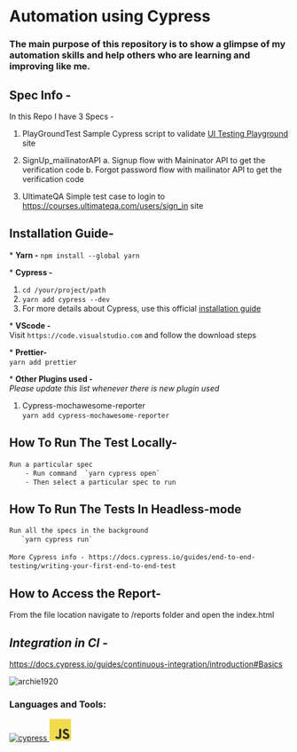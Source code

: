 # Automation using Cypress 

<h3> The main purpose of this repository is to show a glimpse of my automation skills and help others who are learning and improving like me.</h3>

**Spec Info -**
---

In this Repo I have 3 Specs -

1. PlayGroundTest 
Sample Cypress script to validate <a href="http://uitestingplayground.com">UI Testing Playground</a> site 

2. SignUp_mailinatorAPI 
    a. Signup flow with Maininator API to get the verification code 
    b. Forgot password flow with mailinator API to get the verification code

3. UltimateQA
Simple test case to login to https://courses.ultimateqa.com/users/sign_in site

</p>


**Installation Guide-**
---

\* **Yarn -** 
    `npm install --global yarn`

\* **Cypress -**    
   1. `cd /your/project/path`   
   2. `yarn add cypress --dev`     
   3. For more details about Cypress, use this official [installation guide](https://docs.cypress.io/guides/getting-started/installing-cypress)

\* **VScode -**     
        Visit `https://code.visualstudio.com` and follow the download steps 

\* **Prettier-**    
        `yarn add prettier` 

\* **Other Plugins used -**     
    _Please update this list whenever there is new plugin used_
    
   1. Cypress-mochawesome-reporter   
      `yarn add cypress-mochawesome-reporter` 
  

**How To Run The Test Locally-**    
---
    Run a particular spec
        - Run command  `yarn cypress open`
        - Then select a particular spec to run 

**How To Run The Tests In Headless-mode**
---
    Run all the specs in the background   
       `yarn cypress run`

    More Cypress info - https://docs.cypress.io/guides/end-to-end-testing/writing-your-first-end-to-end-test

**How to Access the Report-**
---
From the file location navigate to /reports folder and open the index.html

**_Integration in CI -_**
---
https://docs.cypress.io/guides/continuous-integration/introduction#Basics



<p align="left"> <img src="https://komarev.com/ghpvc/?username=archie1920&label=Profile%20views&color=0e75b6&style=flat" alt="archie1920" /> </p>


<h3 align="left">Languages and Tools:</h3>
<p align="left"> <a href="https://www.cypress.io" target="_blank" rel="noreferrer"> <img src="https://raw.githubusercontent.com/simple-icons/simple-icons/6e46ec1fc23b60c8fd0d2f2ff46db82e16dbd75f/icons/cypress.svg" alt="cypress" width="40" height="40"/> </a> <a href="https://developer.mozilla.org/en-US/docs/Web/JavaScript" target="_blank" rel="noreferrer"> <img src="https://raw.githubusercontent.com/devicons/devicon/master/icons/javascript/javascript-original.svg" alt="javascript" width="40" height="40"/> </a> </p>

